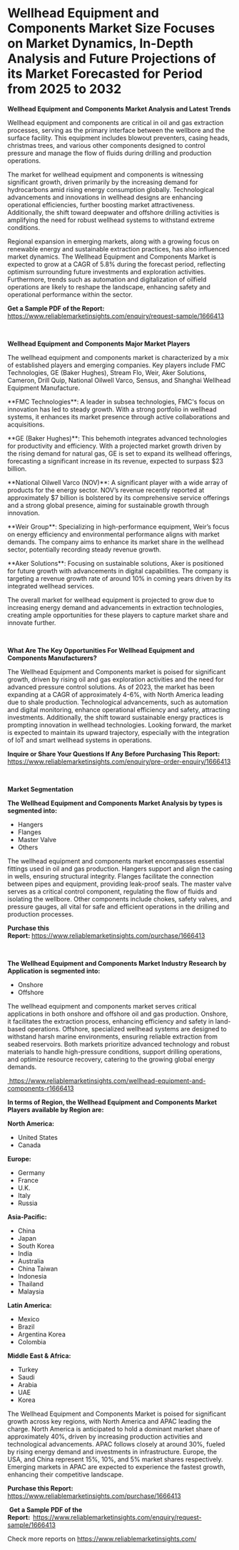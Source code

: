 <p><h1>Wellhead Equipment and Components Market Size Focuses on Market Dynamics, In-Depth Analysis and Future Projections of its Market Forecasted for Period from 2025 to 2032</h1></p><p><strong>Wellhead Equipment and Components Market Analysis and Latest Trends</strong></p>
<p><p>Wellhead equipment and components are critical in oil and gas extraction processes, serving as the primary interface between the wellbore and the surface facility. This equipment includes blowout preventers, casing heads, christmas trees, and various other components designed to control pressure and manage the flow of fluids during drilling and production operations. </p><p>The market for wellhead equipment and components is witnessing significant growth, driven primarily by the increasing demand for hydrocarbons amid rising energy consumption globally. Technological advancements and innovations in wellhead designs are enhancing operational efficiencies, further boosting market attractiveness. Additionally, the shift toward deepwater and offshore drilling activities is amplifying the need for robust wellhead systems to withstand extreme conditions.</p><p>Regional expansion in emerging markets, along with a growing focus on renewable energy and sustainable extraction practices, has also influenced market dynamics. The Wellhead Equipment and Components Market is expected to grow at a CAGR of 5.8% during the forecast period, reflecting optimism surrounding future investments and exploration activities. Furthermore, trends such as automation and digitalization of oilfield operations are likely to reshape the landscape, enhancing safety and operational performance within the sector.</p></p>
<p><strong>Get a Sample PDF of the Report:&nbsp;</strong> <a href="https://www.reliablemarketinsights.com/enquiry/request-sample/1666413?utm_campaign=3260&utm_medium=2&utm_source=Github&utm_content=ia&utm_term=11042025&utm_id=wellhead-equipment-and-components">https://www.reliablemarketinsights.com/enquiry/request-sample/1666413</a></p>
<p>&nbsp;</p>
<p><strong>Wellhead Equipment and Components Major Market Players</strong></p>
<p><p>The wellhead equipment and components market is characterized by a mix of established players and emerging companies. Key players include FMC Technologies, GE (Baker Hughes), Stream Flo, Weir, Aker Solutions, Cameron, Drill Quip, National Oilwell Varco, Sensus, and Shanghai Wellhead Equipment Manufacture.</p><p>**FMC Technologies**: A leader in subsea technologies, FMC's focus on innovation has led to steady growth. With a strong portfolio in wellhead systems, it enhances its market presence through active collaborations and acquisitions.</p><p>**GE (Baker Hughes)**: This behemoth integrates advanced technologies for productivity and efficiency. With a projected market growth driven by the rising demand for natural gas, GE is set to expand its wellhead offerings, forecasting a significant increase in its revenue, expected to surpass $23 billion.</p><p>**National Oilwell Varco (NOV)**: A significant player with a wide array of products for the energy sector. NOV’s revenue recently reported at approximately $7 billion is bolstered by its comprehensive service offerings and a strong global presence, aiming for sustainable growth through innovation.</p><p>**Weir Group**: Specializing in high-performance equipment, Weir’s focus on energy efficiency and environmental performance aligns with market demands. The company aims to enhance its market share in the wellhead sector, potentially recording steady revenue growth.</p><p>**Aker Solutions**: Focusing on sustainable solutions, Aker is positioned for future growth with advancements in digital capabilities. The company is targeting a revenue growth rate of around 10% in coming years driven by its integrated wellhead services.</p><p>The overall market for wellhead equipment is projected to grow due to increasing energy demand and advancements in extraction technologies, creating ample opportunities for these players to capture market share and innovate further.</p></p>
<p>&nbsp;</p>
<p><strong>What Are The Key Opportunities For Wellhead Equipment and Components Manufacturers?</strong></p>
<p><p>The Wellhead Equipment and Components market is poised for significant growth, driven by rising oil and gas exploration activities and the need for advanced pressure control solutions. As of 2023, the market has been expanding at a CAGR of approximately 4-6%, with North America leading due to shale production. Technological advancements, such as automation and digital monitoring, enhance operational efficiency and safety, attracting investments. Additionally, the shift toward sustainable energy practices is prompting innovation in wellhead technologies. Looking forward, the market is expected to maintain its upward trajectory, especially with the integration of IoT and smart wellhead systems in operations.</p></p>
<p><strong>Inquire or Share Your Questions If Any Before Purchasing This Report:</strong> <a href="https://www.reliablemarketinsights.com/enquiry/pre-order-enquiry/1666413?utm_campaign=3260&utm_medium=2&utm_source=Github&utm_content=ia&utm_term=11042025&utm_id=wellhead-equipment-and-components">https://www.reliablemarketinsights.com/enquiry/pre-order-enquiry/1666413</a></p>
<p>&nbsp;</p>
<p><strong>Market Segmentation</strong></p>
<p><strong>The Wellhead Equipment and Components Market Analysis by types is segmented into:</strong></p>
<p><ul><li>Hangers</li><li>Flanges</li><li>Master Valve</li><li>Others</li></ul></p>
<p><p>The wellhead equipment and components market encompasses essential fittings used in oil and gas production. Hangers support and align the casing in wells, ensuring structural integrity. Flanges facilitate the connection between pipes and equipment, providing leak-proof seals. The master valve serves as a critical control component, regulating the flow of fluids and isolating the wellbore. Other components include chokes, safety valves, and pressure gauges, all vital for safe and efficient operations in the drilling and production processes.</p></p>
<p><strong>Purchase this Report:&nbsp;</strong><a href="https://www.reliablemarketinsights.com/purchase/1666413?utm_campaign=3260&utm_medium=2&utm_source=Github&utm_content=ia&utm_term=11042025&utm_id=wellhead-equipment-and-components">https://www.reliablemarketinsights.com/purchase/1666413</a></p>
<p>&nbsp;</p>
<p><strong>The Wellhead Equipment and Components Market Industry Research by Application is segmented into:</strong></p>
<p><ul><li>Onshore</li><li>Offshore</li></ul></p>
<p><p>The wellhead equipment and components market serves critical applications in both onshore and offshore oil and gas production. Onshore, it facilitates the extraction process, enhancing efficiency and safety in land-based operations. Offshore, specialized wellhead systems are designed to withstand harsh marine environments, ensuring reliable extraction from seabed reservoirs. Both markets prioritize advanced technology and robust materials to handle high-pressure conditions, support drilling operations, and optimize resource recovery, catering to the growing global energy demands.</p></p>
<p><a href="https://www.reliablemarketinsights.com/wellhead-equipment-and-components-r1666413?utm_campaign=3260&utm_medium=2&utm_source=Github&utm_content=ia&utm_term=11042025&utm_id=wellhead-equipment-and-components">&nbsp;https://www.reliablemarketinsights.com/wellhead-equipment-and-components-r1666413</a></p>
<p><strong>In terms of Region, the Wellhead Equipment and Components Market Players available by Region are:</strong></p>
<p>
    <p> <strong> North America: </strong>
        <ul>
            <li>United States</li>
            <li>Canada</li>
        </ul>
        </p> 
    <p> <strong> Europe: </strong>
        <ul>
            <li>Germany</li>
            <li>France</li>
            <li>U.K.</li>
            <li>Italy</li>
            <li>Russia</li>
        </ul>
        </p> 
    <p> <strong> Asia-Pacific: </strong>
        <ul>
            <li>China</li>
            <li>Japan</li>
            <li>South Korea</li>
            <li>India</li>
            <li>Australia</li>
            <li>China Taiwan</li>
            <li>Indonesia</li>
            <li>Thailand</li>
            <li>Malaysia</li>
        </ul>
        </p> 
    <p> <strong> Latin America: </strong>
        <ul>
            <li>Mexico</li>
            <li>Brazil</li>
            <li>Argentina Korea</li>
            <li>Colombia</li>
        </ul>
        </p> 
    <p> <strong> Middle East & Africa: </strong>
        <ul>
            <li>Turkey</li>
            <li>Saudi</li>
            <li>Arabia</li>
            <li>UAE</li>
            <li>Korea</li>
        </ul>
    </p>
    </p>
<p><p>The Wellhead Equipment and Components Market is poised for significant growth across key regions, with North America and APAC leading the charge. North America is anticipated to hold a dominant market share of approximately 40%, driven by increasing production activities and technological advancements. APAC follows closely at around 30%, fueled by rising energy demand and investments in infrastructure. Europe, the USA, and China represent 15%, 10%, and 5% market shares respectively. Emerging markets in APAC are expected to experience the fastest growth, enhancing their competitive landscape.</p></p>
<p><strong>Purchase this Report: </strong><a href="https://www.reliablemarketinsights.com/purchase/1666413?utm_campaign=3260&utm_medium=2&utm_source=Github&utm_content=ia&utm_term=11042025&utm_id=wellhead-equipment-and-components">https://www.reliablemarketinsights.com/purchase/1666413</a></p>
<p>&nbsp;<strong>Get a Sample PDF of the Report:&nbsp;&nbsp;</strong><a href="https://www.reliablemarketinsights.com/enquiry/request-sample/1666413?utm_campaign=3260&utm_medium=2&utm_source=Github&utm_content=ia&utm_term=11042025&utm_id=wellhead-equipment-and-components">https://www.reliablemarketinsights.com/enquiry/request-sample/1666413</a></p>
<p><strong></strong></p>
<p>Check more reports on <a href="https://www.reliablemarketinsights.com/?utm_campaign=3260&utm_medium=2&utm_source=Github&utm_content=ia&utm_term=11042025&utm_id=wellhead-equipment-and-components">https://www.reliablemarketinsights.com/</a></p>